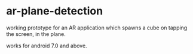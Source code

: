 # ar-plane-detection

working prototype for an AR application which spawns a cube on tapping the screen, in the plane.

works for android 7.0 and above.

